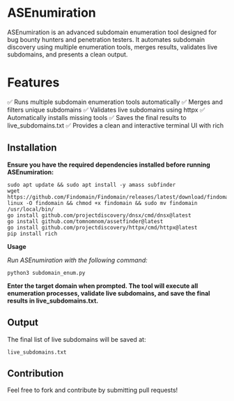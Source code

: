 # ASEnumiration

ASEnumiration is an advanced subdomain enumeration tool designed for bug bounty hunters and penetration testers. It automates subdomain discovery using multiple enumeration tools, merges results, validates live subdomains, and presents a clean output.

# Features

✅ Runs multiple subdomain enumeration tools automatically
✅ Merges and filters unique subdomains
✅ Validates live subdomains using httpx
✅ Automatically installs missing tools
✅ Saves the final results to live_subdomains.txt
✅ Provides a clean and interactive terminal UI with rich

## Installation

**Ensure you have the required dependencies installed before running ASEnumiration:**

```
sudo apt update && sudo apt install -y amass subfinder
wget https://github.com/Findomain/Findomain/releases/latest/download/findomain-linux -O findomain && chmod +x findomain && sudo mv findomain /usr/local/bin/
go install github.com/projectdiscovery/dnsx/cmd/dnsx@latest
go install github.com/tomnomnom/assetfinder@latest
go install github.com/projectdiscovery/httpx/cmd/httpx@latest
pip install rich
```

**Usage**

*Run ASEnumiration with the following command:*

`python3 subdomain_enum.py`

**Enter the target domain when prompted. The tool will execute all enumeration processes, validate live subdomains, and save the final results in live_subdomains.txt.**

## Output

The final list of live subdomains will be saved at:

`live_subdomains.txt`


## Contribution

Feel free to fork and contribute by submitting pull requests!
